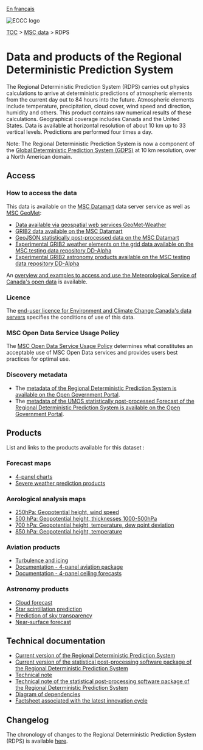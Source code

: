 [En français](readme_rdps_fr.md)

![ECCC logo](../../img_eccc-logo.png)

[TOC](../../readme_en.md) > [MSC data](../readme_en.md) > RDPS

# Data and products of the Regional Deterministic Prediction System

The Regional Deterministic Prediction System (RDPS) carries out physics calculations to arrive at deterministic predictions of atmospheric elements from the current day out to 84 hours into the future. Atmospheric elements include temperature, precipitation, cloud cover, wind speed and direction, humidity and others. This product contains raw numerical results of these calculations. Geographical coverage includes Canada and the United States. Data is available at horizontal resolution of about 10 km up to 33 vertical levels. Predictions are performed four times a day.

Note:  The Regional Deterministic Prediction System is now a component of the [Global Deterministic Prediction System (GDPS)](../nwp_gdps/readme_gdps_en.md) at 10 km resolution, over a North American domain.

## Access

### How to access the data

This data is available on the [MSC Datamart](../../msc-datamart/readme_en.md) data server service as well as [MSC GeoMet](../../msc-geomet/readme_en.md):

* [Data available via geospatial web services GeoMet-Weather](../../msc-geomet/readme_en.md)
* [GRIB2 data available on the MSC Datamart](readme_rdps-datamart_en.md)
* [GeoJSON statistically post-processed data on the MSC Datamart](readme_rdps-statpostproc-datamart_en.md)
* [Experimental GRIB2 weather elements on the grid data available on the MSC testing data repository DD-Alpha](readme_rdps-datamart-alpha_en.md)
* [Experimental GRIB2 astronomy products available on the MSC testing data repository DD-Alpha](readme_astro-rdps-datamart-alpha_en.md)

An [overview and examples to access and use the Meteorological Service of Canada's open data](../../usage/readme_en.md) is available.

### Licence

The [end-user licence for Environment and Climate Change Canada's data servers](../../licence/readme_en.md) specifies the conditions of use of this data.

### MSC Open Data Service Usage Policy

The [MSC Open Data Service Usage Policy](../../usage-policy/readme_en.md) determines what constitutes an acceptable use of MSC Open Data services and provides users best practices for optimal use.

### Discovery metadata

* The [metadata of the Regional Deterministic Prediction System is available on the Open Government Portal](https://open.canada.ca/data/en/dataset/a9f2828c-0d78-5eb6-a4c7-1fc1219f1e3d).
* The [metadata of the UMOS statistically post-processed Forecast of the Regional Deterministic Prediction System is available on the Open Government Portal](https://open.canada.ca/data/en/dataset/bb0d1eeb-0e11-49e0-a5e3-6d99d4decb31).

## Products

List and links to the products available for this dataset :

### Forecast maps

* [4-panel charts](https://meteo.gc.ca/model_forecast/index_e.html)
* [Severe weather prediction products](https://meteo.gc.ca/model_forecast/severe_weather_e.html)

### Aerological analysis maps

* [250hPa: Geopotential height, wind speed](https://meteo.gc.ca/data/analysis/sah_100.gif)
* [500 hPa: Geopotential height, thicknesses 1000-500hPa](https://meteo.gc.ca/data/analysis/sai_100.gif)
* [700 hPa: Geopotential height, temperature, dew point deviation](https://meteo.gc.ca/data/analysis/saj_100.gif)
* [850 hPa: Geopotential height, temperature ](https://meteo.gc.ca/data/analysis/saa_100.gif)

### Aviation products

* [Turbulence and icing](https://meteo.gc.ca/model_forecast/turb_e.html)
* [Documentation - 4-panel aviation package](aviation-package_en.md)
* [Documentation - 4-panel ceiling forecasts](ceiling_en.md)

### Astronomy products

* [Cloud forecast](https://meteo.gc.ca/astro/clds_vis_e.html)
* [Star scintillation prediction](https://meteo.gc.ca/astro/seeing_e.html)
* [Prediction of sky transparency](https://meteo.gc.ca/astro/transparence_e.html)
* [Near-surface forecast](https://meteo.gc.ca/astro/meteo_e.html)

## Technical documentation

* [Current version of the Regional Deterministic Prediction System](https://collaboration.cmc.ec.gc.ca/cmc/cmoi/product_guide/docs/tech_specifications/tech_specifications_RDPS_e.pdf)
* [Current version of the statistical post-processing software package of the Regional Deterministic Prediction System](https://collaboration.cmc.ec.gc.ca/cmc/cmoi/product_guide/docs/not_available.pdf)
* [Technical note](https://collaboration.cmc.ec.gc.ca/cmc/cmoi/product_guide/docs/tech_notes/technote_rdps_e.pdf)
* [Technical note of the statistical post-processing software package of the Regional Deterministic Prediction System](https://collaboration.cmc.ec.gc.ca/cmc/cmoi/product_guide/docs/not_available.pdf)
* [Diagram of dependencies](https://collaboration.cmc.ec.gc.ca/cmc/cmos/public_doc/msc-data/nwep-dependency-diagrams/system_RDPS_en.svg)
* [Factsheet associated with the latest innovation cycle](https://collaboration.cmc.ec.gc.ca/cmc/cmoi/product_guide/docs/fact_sheets/factsheet_rdps_e.pdf)

## Changelog 

The chronology of changes to the Regional Deterministic Prediction System (RDPS) is available [here](changelog_rdps_en.md).
